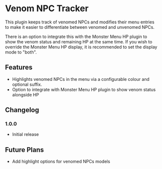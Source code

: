 # Venom NPC Tracker
This plugin keeps track of venomed NPCs and modifies their menu entries to make it easier to differentiate 
between venomed and unvenomed NPCs.

There is an option to integrate this with the Monster Menu HP plugin to show the venom status and 
remaining HP at the same time.
If you wish to override the Monster Menu HP display, it is recommended to set the display mode to "both".
## Features
- Highlights venomed NPCs in the menu via a configurable colour and optional suffix.
- Option to integrate with Monster Menu HP plugin to show venom status alongside HP

## Changelog

### 1.0.0
- Initial release

## Future Plans
- Add highlight options for venomed NPCs models